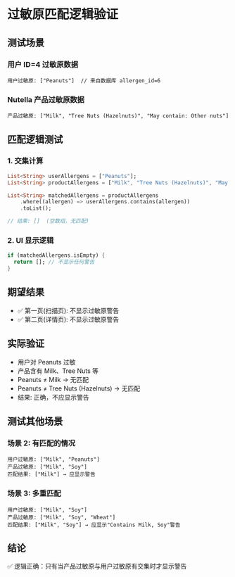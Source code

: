 # 过敏原匹配逻辑验证

## 测试场景

### 用户 ID=4 过敏原数据

```
用户过敏原: ["Peanuts"]  // 来自数据库 allergen_id=6
```

### Nutella 产品过敏原数据

```
产品过敏原: ["Milk", "Tree Nuts (Hazelnuts)", "May contain: Other nuts"]
```

## 匹配逻辑测试

### 1. 交集计算

```dart
List<String> userAllergens = ["Peanuts"];
List<String> productAllergens = ["Milk", "Tree Nuts (Hazelnuts)", "May contain: Other nuts"];

List<String> matchedAllergens = productAllergens
    .where((allergen) => userAllergens.contains(allergen))
    .toList();

// 结果: []  (空数组，无匹配)
```

### 2. UI 显示逻辑

```dart
if (matchedAllergens.isEmpty) {
  return []; // 不显示任何警告
}
```

## 期望结果

- ✅ 第一页(扫描页): 不显示过敏原警告
- ✅ 第二页(详情页): 不显示过敏原警告

## 实际验证

- 用户对 Peanuts 过敏
- 产品含有 Milk、Tree Nuts 等
- Peanuts ≠ Milk → 无匹配
- Peanuts ≠ Tree Nuts (Hazelnuts) → 无匹配
- 结果: 正确，不应显示警告

## 测试其他场景

### 场景 2: 有匹配的情况

```
用户过敏原: ["Milk", "Peanuts"]
产品过敏原: ["Milk", "Soy"]
匹配结果: ["Milk"] → 应显示警告
```

### 场景 3: 多重匹配

```
用户过敏原: ["Milk", "Soy"]
产品过敏原: ["Milk", "Soy", "Wheat"]
匹配结果: ["Milk", "Soy"] → 应显示"Contains Milk, Soy"警告
```

## 结论

✅ 逻辑正确：只有当产品过敏原与用户过敏原有交集时才显示警告
